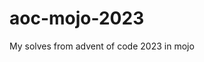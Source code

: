 # aoc-mojo-2023

<!--
#field
Learning

#groups
Courses

#languages
Mojo

#frames and libs

-->

My solves from advent of code 2023 in mojo
